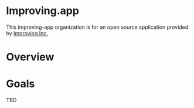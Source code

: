# Improving.app

This improving-app organization is for an open source application provided by [Improving Inc.](https://improving.com/)  

# Overview 

# Goals
TBD
